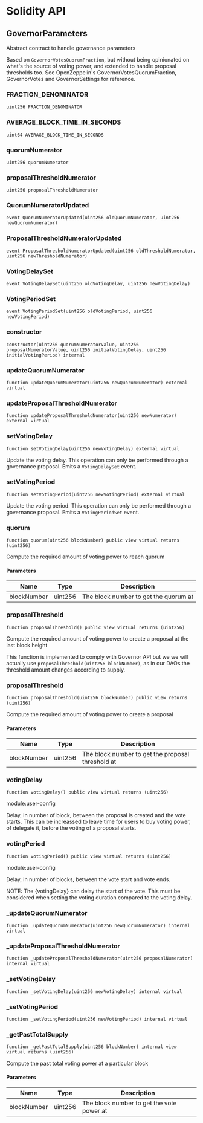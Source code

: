 # Solidity API

## GovernorParameters

Abstract contract to handle governance parameters

Based on `GovernorVotesQuorumFraction`, but without being opinionated
on what's the source of voting power, and extended to handle proposal
thresholds too. See OpenZeppelin's GovernorVotesQuorumFraction,
GovernorVotes and GovernorSettings for reference.

### FRACTION_DENOMINATOR

```solidity
uint256 FRACTION_DENOMINATOR
```

### AVERAGE_BLOCK_TIME_IN_SECONDS

```solidity
uint64 AVERAGE_BLOCK_TIME_IN_SECONDS
```

### quorumNumerator

```solidity
uint256 quorumNumerator
```

### proposalThresholdNumerator

```solidity
uint256 proposalThresholdNumerator
```

### QuorumNumeratorUpdated

```solidity
event QuorumNumeratorUpdated(uint256 oldQuorumNumerator, uint256 newQuorumNumerator)
```

### ProposalThresholdNumeratorUpdated

```solidity
event ProposalThresholdNumeratorUpdated(uint256 oldThresholdNumerator, uint256 newThresholdNumerator)
```

### VotingDelaySet

```solidity
event VotingDelaySet(uint256 oldVotingDelay, uint256 newVotingDelay)
```

### VotingPeriodSet

```solidity
event VotingPeriodSet(uint256 oldVotingPeriod, uint256 newVotingPeriod)
```

### constructor

```solidity
constructor(uint256 quorumNumeratorValue, uint256 proposalNumeratorValue, uint256 initialVotingDelay, uint256 initialVotingPeriod) internal
```

### updateQuorumNumerator

```solidity
function updateQuorumNumerator(uint256 newQuorumNumerator) external virtual
```

### updateProposalThresholdNumerator

```solidity
function updateProposalThresholdNumerator(uint256 newNumerator) external virtual
```

### setVotingDelay

```solidity
function setVotingDelay(uint256 newVotingDelay) external virtual
```

Update the voting delay. This operation can only be performed
through a governance proposal. Emits a `VotingDelaySet` event.

### setVotingPeriod

```solidity
function setVotingPeriod(uint256 newVotingPeriod) external virtual
```

Update the voting period. This operation can only be performed
through a governance proposal. Emits a `VotingPeriodSet` event.

### quorum

```solidity
function quorum(uint256 blockNumber) public view virtual returns (uint256)
```

Compute the required amount of voting power to reach quorum

#### Parameters

| Name | Type | Description |
| ---- | ---- | ----------- |
| blockNumber | uint256 | The block number to get the quorum at |

### proposalThreshold

```solidity
function proposalThreshold() public view virtual returns (uint256)
```

Compute the required amount of voting power to create a proposal
at the last block height

This function is implemented to comply with Governor API but we
we will actually use `proposalThreshold(uint256 blockNumber)`,
as in our DAOs the threshold amount changes according to supply.

### proposalThreshold

```solidity
function proposalThreshold(uint256 blockNumber) public view returns (uint256)
```

Compute the required amount of voting power to create a proposal

#### Parameters

| Name | Type | Description |
| ---- | ---- | ----------- |
| blockNumber | uint256 | The block number to get the proposal threshold at |

### votingDelay

```solidity
function votingDelay() public view virtual returns (uint256)
```

module:user-config

Delay, in number of block, between the proposal is created and the vote starts. This can be increassed to
leave time for users to buy voting power, of delegate it, before the voting of a proposal starts.

### votingPeriod

```solidity
function votingPeriod() public view virtual returns (uint256)
```

module:user-config

Delay, in number of blocks, between the vote start and vote ends.

NOTE: The {votingDelay} can delay the start of the vote. This must be considered when setting the voting
duration compared to the voting delay.

### _updateQuorumNumerator

```solidity
function _updateQuorumNumerator(uint256 newQuorumNumerator) internal virtual
```

### _updateProposalThresholdNumerator

```solidity
function _updateProposalThresholdNumerator(uint256 proposalNumerator) internal virtual
```

### _setVotingDelay

```solidity
function _setVotingDelay(uint256 newVotingDelay) internal virtual
```

### _setVotingPeriod

```solidity
function _setVotingPeriod(uint256 newVotingPeriod) internal virtual
```

### _getPastTotalSupply

```solidity
function _getPastTotalSupply(uint256 blockNumber) internal view virtual returns (uint256)
```

Compute the past total voting power at a particular block

#### Parameters

| Name | Type | Description |
| ---- | ---- | ----------- |
| blockNumber | uint256 | The block number to get the vote power at |

